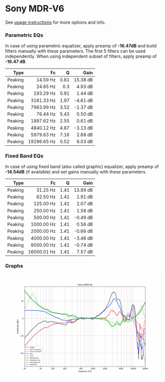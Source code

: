 # Sony MDR-V6
See [usage instructions](https://github.com/jaakkopasanen/AutoEq#usage) for more options and info.

### Parametric EQs
In case of using parametric equalizer, apply preamp of **-16.47dB** and build filters manually
with these parameters. The first 5 filters can be used independently.
When using independent subset of filters, apply preamp of **-16.47 dB**.

| Type    | Fc          |    Q | Gain     |
|--------:|------------:|-----:|---------:|
| Peaking | 14.59 Hz    | 0.81 | 15.38 dB |
| Peaking | 24.65 Hz    | 0.3  | 4.93 dB  |
| Peaking | 193.29 Hz   | 0.91 | 1.44 dB  |
| Peaking | 3161.33 Hz  | 1.97 | -4.61 dB |
| Peaking | 7963.99 Hz  | 3.52 | -1.37 dB |
| Peaking | 76.44 Hz    | 5.43 | 0.50 dB  |
| Peaking | 1897.62 Hz  | 2.55 | 0.61 dB  |
| Peaking | 4840.12 Hz  | 4.87 | -3.13 dB |
| Peaking | 5979.63 Hz  | 7.16 | 2.68 dB  |
| Peaking | 19296.65 Hz | 0.52 | 9.03 dB  |

### Fixed Band EQs
In case of using fixed band (also called graphic) equalizer, apply preamp of **-14.54dB**
(if available) and set gains manually with these parameters.

| Type    | Fc          |    Q | Gain     |
|--------:|------------:|-----:|---------:|
| Peaking | 31.25 Hz    | 1.41 | 13.89 dB |
| Peaking | 62.50 Hz    | 1.41 | 1.91 dB  |
| Peaking | 125.00 Hz   | 1.41 | 2.07 dB  |
| Peaking | 250.00 Hz   | 1.41 | 1.58 dB  |
| Peaking | 500.00 Hz   | 1.41 | -0.49 dB |
| Peaking | 1000.00 Hz  | 1.41 | 0.56 dB  |
| Peaking | 2000.00 Hz  | 1.41 | -0.66 dB |
| Peaking | 4000.00 Hz  | 1.41 | -3.46 dB |
| Peaking | 8000.00 Hz  | 1.41 | -0.74 dB |
| Peaking | 16000.01 Hz | 1.41 | 7.57 dB  |

### Graphs
![](./Sony%20MDR-V6.png)